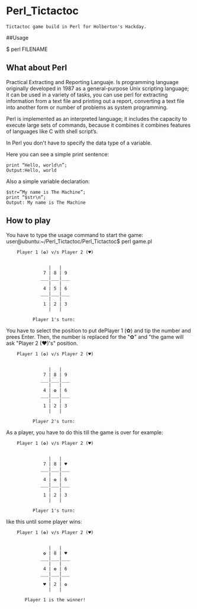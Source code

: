 # Perl_Tictactoc

    Tictactoc game build in Perl for Holberton's Hackday.

##Usage

$ perl FILENAME

## **What about Perl**

 Practical Extracting and Reporting Languaje. Is programming language originally developed in 1987 as a general-purpose Unix scripting language; it can be used in a variety of tasks, you can use perl for extracting information from a text file and printing out a report, converting a text file into another form or number of problems as system programming.

Perl is implemented as an interpreted language; it includes the capacity to execute large sets of commands, because it combines it combines features of languages like C with shell script’s.

In Perl you don't have to specify the data type of a variable.

Here you can see a simple print sentence:

    print “Hello, world\n”;
    Output:Hello, world

Also a simple variable declaration:

    $str=”My name is The Machine”;
    print “$str\n”;
    Output: My name is The Machine

## **How to play**

You have to type the usage command to start the game:
    user@ubuntu:~/Perl_Tictactoc/Perl_Tictactoc$ perl game.pl

        Player 1 (✿) v/s Player 2 (♥)

                             
                    |   |    
                  7 | 8 | 9  
                 ___|___|___ 
                    |   |    
                  4 | 5 | 6  
                 ___|___|___ 
                    |   |    
                  1 | 2 | 3  
                    |   |    

              Player 1's turn: 

You have to select the position to put dePlayer 1 (✿) and tip the number and prees Enter.
Then, the number is replaced for the "✿" and "the game will ask "Player 2 (♥)'s" position.

        Player 1 (✿) v/s Player 2 (♥)

                             
                    |   |    
                  7 | 8 | 9  
                 ___|___|___ 
                    |   |    
                  4 | ✿ | 6  
                 ___|___|___ 
                    |   |    
                  1 | 2 | 3  
                    |   |    

              Player 2's turn: 


As a player, you have to do this till the game is over for example:

        Player 1 (✿) v/s Player 2 (♥)

                             
                    |   |    
                  7 | 8 | ♥  
                 ___|___|___ 
                    |   |    
                  4 | ✿ | 6  
                 ___|___|___ 
                    |   |    
                  1 | 2 | 3  
                    |   |    

              Player 1's turn: 

like this until some player wins:

        Player 1 (✿) v/s Player 2 (♥)

                             
                    |   |    
                  ✿ | 8 | ♥  
                 ___|___|___ 
                    |   |    
                  4 | ✿ | 6  
                 ___|___|___ 
                    |   |    
                  ♥ | 2 | ✿  
                    |   |    

           Player 1 is the winner!
